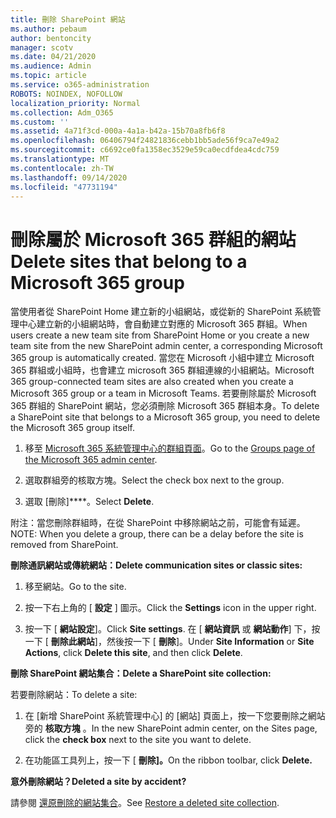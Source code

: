 ```yaml
---
title: 刪除 SharePoint 網站
ms.author: pebaum
author: bentoncity
manager: scotv
ms.date: 04/21/2020
ms.audience: Admin
ms.topic: article
ms.service: o365-administration
ROBOTS: NOINDEX, NOFOLLOW
localization_priority: Normal
ms.collection: Adm_O365
ms.custom: ''
ms.assetid: 4a71f3cd-000a-4a1a-b42a-15b70a8fb6f8
ms.openlocfilehash: 06406794f24821836cebb1bb5ade56f9ca7e49a2
ms.sourcegitcommit: c6692ce0fa1358ec3529e59ca0ecdfdea4cdc759
ms.translationtype: MT
ms.contentlocale: zh-TW
ms.lasthandoff: 09/14/2020
ms.locfileid: "47731194"
---
```

# <a name="delete-sites-that-belong-to-a-microsoft-365-group"></a><span data-ttu-id="fca55-102">刪除屬於 Microsoft 365 群組的網站</span><span class="sxs-lookup"><span data-stu-id="fca55-102">Delete sites that belong to a Microsoft 365 group</span></span>

<span data-ttu-id="fca55-103">當使用者從 SharePoint Home 建立新的小組網站，或從新的 SharePoint 系統管理中心建立新的小組網站時，會自動建立對應的 Microsoft 365 群組。</span><span class="sxs-lookup"><span data-stu-id="fca55-103">When users create a new team site from SharePoint Home or you create a new team site from the new SharePoint admin center, a corresponding Microsoft 365 group is automatically created.</span></span> <span data-ttu-id="fca55-104">當您在 Microsoft 小組中建立 Microsoft 365 群組或小組時，也會建立 microsoft 365 群組連線的小組網站。</span><span class="sxs-lookup"><span data-stu-id="fca55-104">Microsoft 365 group-connected team sites are also created when you create a Microsoft 365 group or a team in Microsoft Teams.</span></span> <span data-ttu-id="fca55-105">若要刪除屬於 Microsoft 365 群組的 SharePoint 網站，您必須刪除 Microsoft 365 群組本身。</span><span class="sxs-lookup"><span data-stu-id="fca55-105">To delete a SharePoint site that belongs to a Microsoft 365 group, you need to delete the Microsoft 365 group itself.</span></span> 
  
1. <span data-ttu-id="fca55-106">移至 [Microsoft 365 系統管理中心的群組頁面](https://portal.office.com/adminportal/home#/groups)。</span><span class="sxs-lookup"><span data-stu-id="fca55-106">Go to the [Groups page of the Microsoft 365 admin center](https://portal.office.com/adminportal/home#/groups).</span></span>
    
2. <span data-ttu-id="fca55-107">選取群組旁的核取方塊。</span><span class="sxs-lookup"><span data-stu-id="fca55-107">Select the check box next to the group.</span></span>
    
3. <span data-ttu-id="fca55-108">選取 [刪除]\*\*\*\*。</span><span class="sxs-lookup"><span data-stu-id="fca55-108">Select **Delete**.</span></span>
    
<span data-ttu-id="fca55-109">附注：當您刪除群組時，在從 SharePoint 中移除網站之前，可能會有延遲。</span><span class="sxs-lookup"><span data-stu-id="fca55-109">NOTE: When you delete a group, there can be a delay before the site is removed from SharePoint.</span></span>
  
<span data-ttu-id="fca55-110">**刪除通訊網站或傳統網站：**</span><span class="sxs-lookup"><span data-stu-id="fca55-110">**Delete communication sites or classic sites:**</span></span>

1. <span data-ttu-id="fca55-111">移至網站。</span><span class="sxs-lookup"><span data-stu-id="fca55-111">Go to the site.</span></span>
  
2. <span data-ttu-id="fca55-112">按一下右上角的 [ **設定** ] 圖示。</span><span class="sxs-lookup"><span data-stu-id="fca55-112">Click the **Settings** icon in the upper right.</span></span> 
  
3. <span data-ttu-id="fca55-113">按一下 [ **網站設定**]。</span><span class="sxs-lookup"><span data-stu-id="fca55-113">Click **Site settings**.</span></span> <span data-ttu-id="fca55-114">在 [ **網站資訊** 或 **網站動作**] 下，按一下 [ **刪除此網站**]，然後按一下 [ **刪除**]。</span><span class="sxs-lookup"><span data-stu-id="fca55-114">Under **Site Information** or **Site Actions**, click **Delete this site**, and then click **Delete**.</span></span>
  
<span data-ttu-id="fca55-115">**刪除 SharePoint 網站集合：**</span><span class="sxs-lookup"><span data-stu-id="fca55-115">**Delete a SharePoint site collection:**</span></span>

<span data-ttu-id="fca55-116">若要刪除網站：</span><span class="sxs-lookup"><span data-stu-id="fca55-116">To delete a site:</span></span>
  
1. <span data-ttu-id="fca55-117">在 [新增 SharePoint 系統管理中心] 的 [網站] 頁面上，按一下您要刪除之網站旁的 **核取方塊** 。</span><span class="sxs-lookup"><span data-stu-id="fca55-117">In the new SharePoint admin center, on the Sites page, click the **check box** next to the site you want to delete.</span></span> 
    
2. <span data-ttu-id="fca55-118">在功能區工具列上，按一下 [ **刪除]。**</span><span class="sxs-lookup"><span data-stu-id="fca55-118">On the ribbon toolbar, click **Delete.**</span></span>
    
<span data-ttu-id="fca55-119">**意外刪除網站？**</span><span class="sxs-lookup"><span data-stu-id="fca55-119">**Deleted a site by accident?**</span></span>

<span data-ttu-id="fca55-120">請參閱 [還原刪除的網站集合](https://go.microsoft.com/fwlink/?linkid=867660)。</span><span class="sxs-lookup"><span data-stu-id="fca55-120">See [Restore a deleted site collection](https://go.microsoft.com/fwlink/?linkid=867660).</span></span>
  

